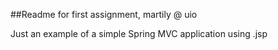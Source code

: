 ##Readme for first assignment, martily @ uio

Just an example of a simple Spring MVC application using .jsp
